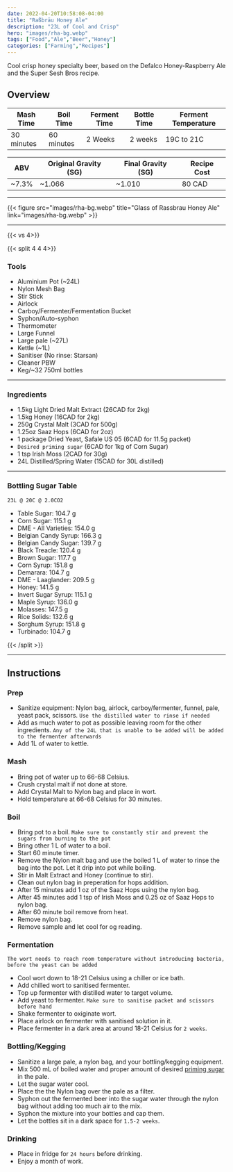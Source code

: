 ```yaml
---
date: 2022-04-20T10:58:08-04:00
title: "Raßbräu Honey Ale"
description: "23L of Cool and Crisp"
hero: "images/rha-bg.webp"
tags: ["Food","Ale","Beer","Honey"]
categories: ["Farming","Recipes"]
---
```


Cool crisp honey specialty beer, based on the Defalco Honey-Raspberry Ale and the Super Sesh Bros recipe.

<!--more-->

## Overview

| Mash Time   | Boil Time  | Ferment Time  | Bottle Time  | Ferment Temperature |
|-------------|------------|---------------|--------------|---------------------|
| 30 minutes  | 60 minutes | 2 Weeks       |  2 weeks     |  19C to 21C         |


|  ABV | Original Gravity (SG) | Final Gravity (SG)  | Recipe Cost |
|------|-----------------------|---------------------|-------------|
| ~7.3%| ~1.066                | ~1.010              |  80 CAD     |

___

{{< figure src="images/rha-bg.webp" title="Glass of Rassbrau Honey Ale" link="images/rha-bg.webp" >}}

---

{{< vs 4>}}

{{< split 4 4 4>}}

### Tools

- Aluminium Pot (~24L)
- Nylon Mesh Bag
- Stir Stick
- Airlock
- Carboy/Fermenter/Fermentation Bucket
- Syphon/Auto-syphon
- Thermometer
- Large Funnel
- Large pale (~27L)
- Kettle (~1L)
- Sanitiser (No rinse: Starsan)
- Cleaner PBW
- Keg/~32 750ml bottles

---

### Ingredients

- 1.5kg Light Dried Malt Extract (26CAD for 2kg)
- 1.5kg Honey (16CAD for 2kg)
- 250g Crystal Malt (3CAD for 500g)
- 1.25oz Saaz Hops (6CAD for 2oz)
- 1 package Dried Yeast, Safale US 05 (6CAD for 11.5g packet)
- `Desired priming sugar` (6CAD for 1kg of Corn Sugar)
- 1 tsp Irish Moss (2CAD for 30g)
- 24L Distilled/Spring Water (15CAD for 30L distilled)

---

### Bottling Sugar Table

`23L @ 20C @ 2.0CO2`

- Table Sugar: 104.7 g
- Corn Sugar: 115.1 g
- DME - All Varieties: 154.0 g
- Belgian Candy Syrup: 166.3 g
- Belgian Candy Sugar: 139.7 g
- Black Treacle: 120.4 g
- Brown Sugar: 117.7 g
- Corn Syrup: 151.8 g
- Demarara: 104.7 g
- DME - Laaglander: 209.5 g
- Honey: 141.5 g
- Invert Sugar Syrup: 115.1 g
- Maple Syrup: 136.0 g
- Molasses: 147.5 g
- Rice Solids: 132.6 g
- Sorghum Syrup: 151.8 g
- Turbinado: 104.7 g


{{< /split >}}
___

## Instructions

### Prep

- Sanitize equipment: Nylon bag, airlock, carboy/fermenter, funnel, pale, yeast pack, scissors. `Use the distilled water to rinse if needed`
- Add as much water to pot as possible leaving room for the other ingredients. `Any of the 24L that is unable to be added will be added to the fermenter afterwards`
- Add 1L of water to kettle.

### Mash

- Bring pot of water up to 66-68 Celsius.
- Crush crystal malt if not done at store.
- Add Crystal Malt to Nylon bag and place in wort.
- Hold temperature at 66-68 Celsius for 30 minutes.

### Boil

- Bring pot to a boil. `Make sure to constantly stir and prevent the sugars from burning to the pot`
- Bring other 1 L of water to a boil.
- Start 60 minute timer.
- Remove the Nylon malt bag and use the boiled 1 L of water to rinse the bag into the pot. Let it drip into pot while boiling.
- Stir in Malt Extract and Honey (continue to stir).
- Clean out nylon bag in preperation for hops addition.
- After 15 minutes add 1 oz of the Saaz Hops using the nylon bag.
- After 45 minutes add 1 tsp of Irish Moss and 0.25 oz of Saaz Hops to nylon bag.
- After 60 minute boil remove from heat.
- Remove nylon bag.
- Remove sample and let cool for og reading.

### Fermentation

`The wort needs to reach room temperature without introducing bacteria, before the yeast can be added`

- Cool wort down to 18-21 Celsius using a chiller or ice bath.
- Add chilled wort to sanitised fermenter.
- Top up fermenter with distilled water to target volume.
- Add yeast to fermenter. `Make sure to sanitise packet and scissors before hand`
- Shake fermenter to oxiginate wort.
- Place airlock on fermenter with sanitised solution in it.
- Place fermenter in a dark area at around 18-21 Celsius for `2 weeks`.

### Bottling/Kegging
- Sanitize a large pale, a nylon bag, and your bottling/kegging equipment.
- Mix 500 mL of boiled water and proper amount of desired [priming sugar](#bottling-sugar-table) in the pale.
- Let the sugar water cool.
- Place the the Nylon bag over the pale as a filter.
- Syphon out the fermented beer into the sugar water through the nylon bag without adding too much air to the mix.
- Syphon the mixture into your bottles and cap them.
- Let the bottles sit in a dark space for `1.5-2 weeks`.

### Drinking
- Place in fridge for `24 hours` before drinking.
- Enjoy a month of work.
